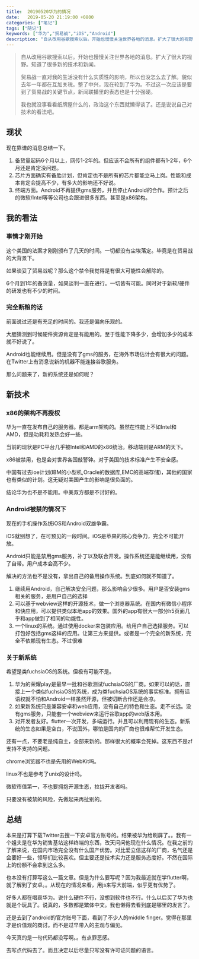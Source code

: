 ```yaml
---
title:  20190520华为的情况
date:   2019-05-20 21:19:00 +0800
categories: ["笔记"]
tags: ["随记"]
keywords: ["华为","贸易战","iOS","Android"]
description: "自从改用谷歌搜索以后。开始也慢慢关注世界各地的消息。扩大了很大的视野。知道了很多新的技术和新闻。贸易战一直对我的生活没有什么实质性的影响，所以也没怎么去了解。貌似去年一年都在互加关税。整了中兴，现在轮到了华为。不过这一次应该是要到了贸易战的关键节点，新闻联播里的表态也是十分强硬。我也就没事看看纸牌屋什么的，政治这个东西就懒得谈了。还是说说自己对技术的看法吧。"
---
```


> 自从改用谷歌搜索以后。开始也慢慢关注世界各地的消息。扩大了很大的视野。知道了很多新的技术和新闻。
>
> 贸易战一直对我的生活没有什么实质性的影响，所以也没怎么去了解。貌似去年一年都在互加关税。整了中兴，现在轮到了华为。不过这一次应该是要到了贸易战的关键节点，新闻联播里的表态也是十分强硬。
>
> 我也就没事看看纸牌屋什么的，政治这个东西就懒得谈了。还是说说自己对技术的看法吧。


## 现状

现在靠谱的消息总结一下。

1. 备货量起码6个月以上，网传1-2年的。但应该不会所有的组件都有1-2年，6个月还是肯定没问题。
2. 芯片方面确实有备胎计划，但肯定也不是所有的芯片都能立马上岗。性能和成本肯定会提高不少，有多大的影响还不好说。
3. 终端方面。Android不再提供gms服务，并且停止Android的合作。预计之后的微软/Intel等等公司也会跟进很多东西。甚至是x86架构。

## 我的看法

### 事情才刚开始

这个美国的法案才刚刚颁布了几天的时间。一切都没有尘埃落定。毕竟是在贸易战的大背景下。

如果谈妥了贸易战呢？那么这个禁令我觉得是有很大可能性会解除的。

6个月到1年的备货量，如果谈判一直在进行。一切皆有可能。同时对于新软/硬件的研发也有不少的时间。

### 完全断粮的话

前面说过还是有充足的时间的。我还是偏向乐观的。

大胆猜测到时候硬件资源肯定是有能用的。至于性能下降多少，会增加多少的成本就不好说了。

Android也能继续用。但是没有了gms的服务，在海外市场估计会有很大的问题。在Twitter上有消息说新的机器不能连接谷歌服务。

那么问题来了，新的系统还是如何呢？

## 新技术

### x86的架构不再授权

华为一直在发布自己的服务器。都是arm架构的。虽然在性能上不如Intel和AMD，但是功耗和发热会好一些。

当前的现状是PC平台几乎被Intel和AMD的x86统治。移动端则是ARM的天下。

x86被禁用，也是会对世界各国敲警钟。对于美国的技术标准产生不安全感。

中国有过去ioe计划(IBM的小型机,Oracle的数据库,EMC的高端存储)，其他的国家也有类似的计划。这无疑对美国产生的影响是很负面的。

结论华为也不是不能用。中美双方都是不讨好的。


### Android被禁的情况下

现在的手机操作系统iOS和Android双雄争霸。

iOS就别想了，在可预见的一段时间。iOS是苹果的核心竞争力，完全不可能开放。

Android只能是禁用gms服务，补丁以及联合开发。操作系统还是能继续用，没有了自带。用户成本会高不少。

解决的方法也不是没有，拿出自己的备用操作系统。到底如何就不知道了。

1. 继续用Android，自己解决安全问题，那么影响会少很多。用户是否安装gms相关的服务，是用户自己的选择
2. 可以基于webview这样的开源技术，做一个浏览器系统。在国内有微信小程序和快应用，可以提供类似本地app的效果。国外的app有很大一部分h5页面几乎和app做到了相同的功能性。
3. 一个linux的系统。通过使用docker来包装应用。给用户自己选择服务。可以打包好包括gms这样的应用。让第三方来提供。或者是一个完全的新系统，完全不依赖现有生态。不过很难


### 关于新系统

希望是类fuchsiaOS的系统。但极有可能不是。

1. 华为的荣耀play是最早一批和谷歌测试fuchsiaOS的厂商。如果可以的话，直接上一个类似fuchsiaOS的系统，成为类fuchsiaOS系统的事实标准。拥有话语权就不怕和Android一样虽然开源，但被切断合作还是会凉。
2. 如果新系统只是兼容安卓和web应用，没有自己的特色和生态。走不长远。没有gms服务，只能套一个webview来运行谷歌app的web版本用。
3. 对开发者友好。flutter一次开发，多端运行。并且可以利用现有的生态。新系统的生态如果是空白，不说国外，哪怕是国内的厂商也很难帮忙开发生态。

还有一点，不要老是纯自主，全部来新的。那样很大的概率会死掉。这东西不是zf支持不支持的问题。

chrome浏览器不也是先用的WebKit吗。

linux不也是参考了unix的设计吗。

微软市值第一，不也要拥抱开源生态，拉拢开发者吗。

只要没有被禁的风险，先做起来再扯别的。


## 总结

本来是打算下载Twitter去搜一下安卓官方账号的。结果被华为给刷屏了。。我有一个姐夫是在华为销售基站这样终端的东西，改天问问他现在什么情况。在我之前的了解来说，在国内市场完全没有什么国产优势。对比爱立信这样的厂商，名气还是会要好一些，领导们比较喜欢。但主要还是技术实力还是服务态度好。不然在国际上的份额不会拿到这么多。

也本没有打算写这么一篇文章。但是为什么要写呢？因为我最近就在学flutter啊，就了解到了安卓。。从现在的情况来看，用js来写大前端，似乎更有优势了。

好多人都在唱衰华为。说什么硬件不行，没想到软件也不行。什么以后买了华为也就是个玩具了。说真的，多数都是繁体中文。我也懒得去看到底是哪里的发言了。

还是去到了android的官方账号下面，看到了不少人的middle finger。觉得在那里才是价值观的商讨。而不是过早带入的主观与偏见。

今天真的是一句代码都没写啊。。有点罪恶感。

去写点代码去了。而且决定以后尽量只写没有许可证问题的语言。